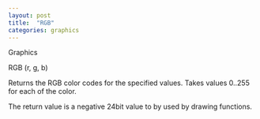 ```yaml
---
layout: post
title:  "RGB"
categories: graphics
---
```

Graphics

RGB (r, g, b)

Returns the RGB color codes for the specified values. Takes values 0..255 for each of the color.


The return value is a negative 24bit value to by used by drawing functions.

